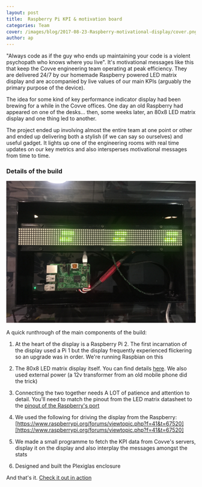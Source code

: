 ```yaml
---
layout: post
title:  Raspberry Pi KPI & motivation board
categories: Team
cover: /images/blog/2017-08-23-Raspberry-motivational-display/cover.png
author: ap	
---
```

"Always code as if the guy who ends up maintaining your code is a violent psychopath who knows where you live". It's motivational messages like this that keep the Covve engineering team operating at peak efficiency. They are delivered 24/7 by our homemade Raspberry powered LED matrix display and are accompanied by live values of our main KPIs (arguably the primary purpose of the device).
<!--more-->

The idea for some kind of key performance indicator display had been brewing for a while in the Covve offices. One day an old Raspberry had appeared on one of the desks... then, some weeks later, an 80x8 LED matrix display and one thing led to another.

The project ended up involving almost the entire team at one point or other and ended up delivering both a stylish (if we can say so ourselves) and useful gadget. It lights up one of the engineering rooms with real time updates on our key metrics and also intersperses motivational messages from time to time.

### Details of the build

![insides](/images/blog/2017-08-23-Raspberry-motivational-display/pi.JPG)

A quick runthrough of the main components of the build:

1) At the heart of the display is a Raspberry Pi 2. The first incarnation of the display used a Pi 1 but the display frequently experienced flickering so an upgrade was in order. We're running Raspbian on this

2) The 80x8 LED matrix display itself. You can find details [here][here]. We also used external power (a 12v transformer from an old mobile phone did the trick)

3) Connecting the two together needs A LOT of patience and attention to detail. You'll need to match the pinout from the LED matrix datasheet to the [pinout of the Raspberry's port][pinout of the Raspberry's port]

4) We used the following for driving the display from the Raspberry: [https://www.raspberrypi.org/forums/viewtopic.php?f=41&t=67520][https://www.raspberrypi.org/forums/viewtopic.php?f=41&t=67520]

5) We made a small programme to fetch the KPI data from Covve's servers, display it on the display and also interplay the messages amongst the stats

6) Designed and built the Plexiglas enclosure


And that's it. [Check it out in action][Check it out in action]

[here]: https://www.embeddedadventures.com/datasheets/LDP-8008.pdf
[pinout of the Raspberry's port]: https://pinout.xyz/pinout/pin4_5v_power
[https://www.raspberrypi.org/forums/viewtopic.php?f=41&t=67520]: https://www.raspberrypi.org/forums/viewtopic.php?f=41&t=67520]
[Check it out in action]: https://vimeo.com/230752600